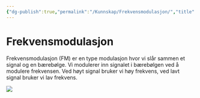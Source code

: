 ```yaml
---
{"dg-publish":true,"permalink":"/Kunnskap/Frekvensmodulasjon/","title":"Frekvensmodulasjon","tags":["naturfag","fysikk"]}
---
```



# Frekvensmodulasjon
Frekvensmodulasjon (FM) er en type modulasjon hvor vi slår sammen et signal og en bærebølge. Vi modulerer inn signalet i bærebølgen ved å modulere frekvensen. Ved høyt signal bruker vi høy frekvens, ved lavt signal bruker vi lav frekvens.

![](/img/user/_resources/fm.png)
